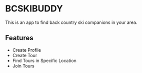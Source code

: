 BCSKIBUDDY
==========
This is an app to find back country ski companions in your area.

Features
--------
- Create Profile
- Create Tour
- Find Tours in Specific Location
- Join Tours



